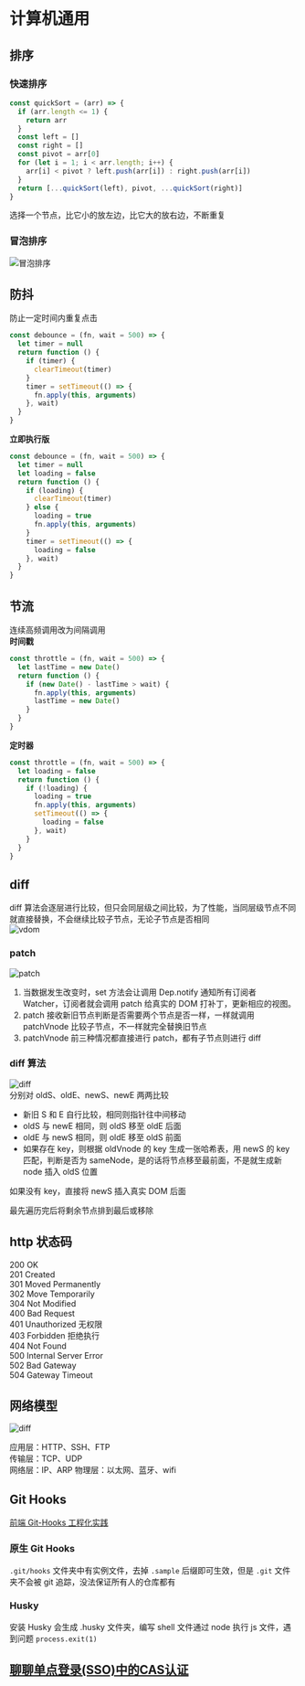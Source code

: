 # 计算机通用

## 排序

### 快速排序

```js
const quickSort = (arr) => {
  if (arr.length <= 1) {
    return arr
  }
  const left = []
  const right = []
  const pivot = arr[0]
  for (let i = 1; i < arr.length; i++) {
    arr[i] < pivot ? left.push(arr[i]) : right.push(arr[i])
  }
  return [...quickSort(left), pivot, ...quickSort(right)]
}
```

选择一个节点，比它小的放左边，比它大的放右边，不断重复

### 冒泡排序

![冒泡排序](https://s1.huangchengtuo.com/img/231128popSort.gif)

## 防抖

防止一定时间内重复点击

```js
const debounce = (fn, wait = 500) => {
  let timer = null
  return function () {
    if (timer) {
      clearTimeout(timer)
    }
    timer = setTimeout(() => {
      fn.apply(this, arguments)
    }, wait)
  }
}
```

**立即执行版**

```js
const debounce = (fn, wait = 500) => {
  let timer = null
  let loading = false
  return function () {
    if (loading) {
      clearTimeout(timer)
    } else {
      loading = true
      fn.apply(this, arguments)
    }
    timer = setTimeout(() => {
      loading = false
    }, wait)
  }
}
```

## 节流

连续高频调用改为间隔调用  
**时间戳**

```js
const throttle = (fn, wait = 500) => {
  let lastTime = new Date()
  return function () {
    if (new Date() - lastTime > wait) {
      fn.apply(this, arguments)
      lastTime = new Date()
    }
  }
}
```

**定时器**

```js
const throttle = (fn, wait = 500) => {
  let loading = false
  return function () {
    if (!loading) {
      loading = true
      fn.apply(this, arguments)
      setTimeout(() => {
        loading = false
      }, wait)
    }
  }
}
```

## diff

diff 算法会逐层进行比较，但只会同层级之间比较，为了性能，当同层级节点不同就直接替换，不会继续比较子节点，无论子节点是否相同  
![vdom](https://s1.huangchengtuo.com/img/0416vdom.png)

### patch

![patch](https://s1.huangchengtuo.com/img/0416patch.png)

1. 当数据发生改变时，set 方法会让调用 Dep.notify 通知所有订阅者 Watcher，订阅者就会调用 patch 给真实的 DOM 打补丁，更新相应的视图。
2. patch 接收新旧节点判断是否需要两个节点是否一样，一样就调用 patchVnode 比较子节点，不一样就完全替换旧节点
3. patchVnode 前三种情况都直接进行 patch，都有子节点则进行 diff

### diff 算法

![diff](https://s1.huangchengtuo.com/img/0416diff.png)  
分别对 oldS、oldE、newS、newE 两两比较

- 新旧 S 和 E 自行比较，相同则指针往中间移动
- oldS 与 newE 相同，则 oldS 移至 oldE 后面
- oldE 与 newS 相同，则 oldE 移至 oldS 前面
- 如果存在 key，则根据 oldVnode 的 key 生成一张哈希表，用 newS 的 key 匹配，判断是否为 sameNode，是的话将节点移至最前面，不是就生成新 node 插入 oldS 位置

如果没有 key，直接将 newS 插入真实 DOM 后面

最先遍历完后将剩余节点排到最后或移除

## http 状态码

200 OK  
201 Created  
301 Moved Permanently  
302 Move Temporarily  
304 Not Modified  
400 Bad Request  
401 Unauthorized 无权限  
403 Forbidden 拒绝执行  
404 Not Found  
500 Internal Server Error  
502 Bad Gateway  
504 Gateway Timeout

## 网络模型

![diff](https://s1.huangchengtuo.com/img/231123osi.gif)

应用层：HTTP、SSH、FTP  
传输层：TCP、UDP  
网络层：IP、ARP
物理层：以太网、蓝牙、wifi

## Git Hooks

[前端 Git-Hooks 工程化实践](https://juejin.cn/post/7114170606609760286)

### 原生 Git Hooks

`.git/hooks` 文件夹中有实例文件，去掉 `.sample` 后缀即可生效，但是 `.git` 文件夹不会被 git 追踪，没法保证所有人的仓库都有

### Husky

安装 Husky 会生成 .husky 文件夹，编写 shell 文件通过 node 执行 js 文件，遇到问题 `process.exit(1)`

<!-- 单测 -->

## [聊聊单点登录(SSO)中的CAS认证](https://juejin.cn/post/7143566954597449759)
